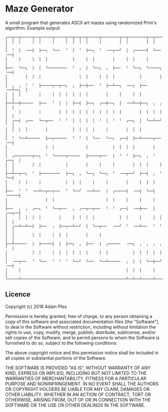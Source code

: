 # Maze Generator
A small program that generates ASCII art mazes using randomized Prim's algorithm. Example output:

```
╭──┬──┬─────┬──┬─────┬─────┬──┬──┬──┬─────┬────────┬──┬────────┬──┬────────╮
│  │  │     │  │     │     │  │  │  │     │        │  │        │  │        │
│  ╵  │  ╶──┤  ├──╮  ╰──╴  ╵  │  ╵  ├──╮  ╵  ╶──┬──╯  │  ╭─────┤  ╰──╴  ╶──┤
│     │     │  │  │           │     │  │        │     │  │     │           │
├──╴  ╰──╮  │  │  ╰────────╴  ╵  ╷  │  ╰──╮  ╷  ├──╴  ╵  ╰──╮  ╰─────╮  ╶──┤
│        │  │  │                 │  │     │  │  │           │        │     │
│  ╷  ╷  ╵  ╵  ├─────┬──┬──╮  ╷  ├──┼──╴  ╵  ├──┴──╮  ╶──╮  ├──╴  ╶──┴──╮  │
│  │  │        │     │  │  │  │  │  │        │     │     │  │           │  │
├──┴──┼─────╴  ├──╴  ╵  │  │  ├──┤  ├──╮  ╭──┼──╮  │  ╶──┴──┼──╮  ╷  ╷  │  │
│     │        │        │  │  │  │  │  │  │  │  │  │        │  │  │  │  │  │
│  ╭──┤  ╭──╴  ╰──┬──╴  ╵  ╵  │  │  │  │  ╵  │  ╵  ╵  ╭──╮  │  ╰──┴──╯  ╵  │
│  │  │  │        │           │  │  │  │     │        │  │  │              │
│  ╵  ╰──┴─────╴  ├──┬─────╴  ╵  ╵  │  ╰──╴  ╰──╮  ╭──┤  ├──┴─────┬──╴  ╶──┤
│                 │  │              │           │  │  │  │        │        │
│  ╭────────┬──╮  ╵  ╰─────┬─────╴  ├─────┬──╴  │  ╵  ╵  ├──╮  ╷  ╵  ╭──╮  │
│  │        │  │           │        │     │     │        │  │  │     │  │  │
├──┴──┬──╮  ╵  ├────────╴  ├──╮  ╷  ╰──╮  ╰──╮  ╵  ╶──┬──╯  ├──┤  ╷  ╵  ╰──┤
│     │  │     │           │  │  │     │     │        │     │  │  │        │
├──╴  ╵  ╵  ╶──┴──┬──┬──╴  ╵  ╰──╯  ╶──┴──╴  │  ╭─────┤  ╶──┤  ╰──┤  ╶─────┤
│                 │  │                       │  │     │     │     │        │
├──╴  ╷  ╷  ╭──╮  ╵  ╰──┬──╴  ╷  ╭──┬──┬──╴  ╵  ╵  ╭──┤  ╶──┼──╴  │  ╭──┬──┤
│     │  │  │  │        │     │  │  │  │           │  │     │     │  │  │  │
│  ╭──┴──┴──┤  ├──╴  ╷  ├──┬──┴──╯  │  ╰──┬──╴  ╶──╯  ╵  ╶──┴──╴  ╵  ╵  │  │
│  │        │  │     │  │  │        │     │                             │  │
├──┴─────╴  │  ├─────┤  │  ├──╮  ╷  ├──╴  │  ╭─────╴  ╶──╮  ╷  ╷  ╷  ╷  ╵  │
│           │  │     │  │  │  │  │  │     │  │           │  │  │  │  │     │
│  ╶──┬──╴  ╵  ╰──╴  ╵  ╵  ╵  ╰──╯  ╰──╴  ╰──┴─────╴  ╷  │  │  ╰──┼──╯  ╶──┤
│     │                                               │  │  │     │        │
╰─────┴───────────────────────────────────────────────┴──┴──┴─────┴────────╯
```

Licence
-------

Copyright (c) 2018 Adam Ples

Permission is hereby granted, free of charge, to any person obtaining a copy of this software and associated documentation files (the "Software"), to deal in the Software without restriction, including without limitation the rights to use, copy, modify, merge, publish, distribute, sublicense, and/or sell copies of the Software, and to permit persons to whom the Software is furnished to do so, subject to the following conditions:

The above copyright notice and this permission notice shall be included in all copies or substantial portions of the Software.

THE SOFTWARE IS PROVIDED "AS IS", WITHOUT WARRANTY OF ANY KIND, EXPRESS OR IMPLIED, INCLUDING BUT NOT LIMITED TO THE WARRANTIES OF MERCHANTABILITY, FITNESS FOR A PARTICULAR PURPOSE AND NONINFRINGEMENT. IN NO EVENT SHALL THE AUTHORS OR COPYRIGHT HOLDERS BE LIABLE FOR ANY CLAIM, DAMAGES OR OTHER LIABILITY, WHETHER IN AN ACTION OF CONTRACT, TORT OR OTHERWISE, ARISING FROM, OUT OF OR IN CONNECTION WITH THE SOFTWARE OR THE USE OR OTHER DEALINGS IN THE SOFTWARE.

